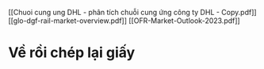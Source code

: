 [[Chuoi cung ung DHL - phân tích chuỗi cung ứng công ty DHL - Copy.pdf]]
[[glo-dgf-rail-market-overview.pdf]]
[[OFR-Market-Outlook-2023.pdf]]

# Về rồi chép lại giấy